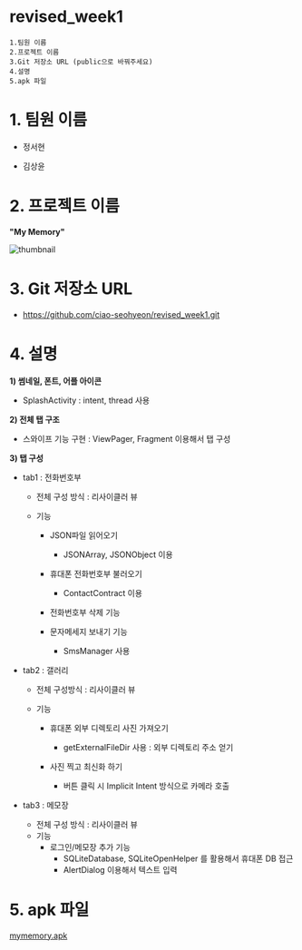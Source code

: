 # revised_week1


```
1.팀원 이름
2.프로젝트 이름
3.Git 저장소 URL (public으로 바꿔주세요)
4.설명
5.apk 파일
```



# 1. 팀원 이름

- 정서현

- 김상윤

  

# 2. 프로젝트 이름

**"My Memory"**

![thumbnail](C:\Users\tryot\Desktop\thumbnail.PNG)



# 3. Git 저장소 URL

- https://github.com/ciao-seohyeon/revised_week1.git

  

  

# 4. 설명

**1) 썸네일, 폰트, 어플 아이콘**

- SplashActivity : intent, thread 사용

**2) 전체 탭 구조**

- 스와이프 기능 구현 : ViewPager, Fragment 이용해서 탭 구성

**3) 탭 구성**

- tab1 : 전화번호부
  - 전체 구성 방식 : 리사이클러 뷰

  - 기능

    - JSON파일 읽어오기

        - JSONArray, JSONObject 이용

    - 휴대폰 전화번호부 불러오기 

        - ContactContract 이용

    - 전화번호부 삭제 기능

    - 문자메세지 보내기 기능

        - SmsManager 사용

        

- tab2 : 갤러리 

  - 전체 구성방식 : 리사이클러 뷰

  - 기능

      - 휴대폰 외부 디렉토리 사진 가져오기

          - getExternalFileDir 사용 : 외부 디렉토리 주소 얻기

      - 사진 찍고 최신화 하기

          - 버튼 클릭 시 Implicit Intent 방식으로 카메라 호출

            

- tab3 : 메모장
  - 전체 구성 방식 : 리사이클러 뷰
  - 기능
      - 로그인/메모장 추가 기능
          - SQLiteDatabase, SQLiteOpenHelper 를 활용해서 휴대폰 DB 접근
          - AlertDialog 이용해서 텍스트 입력



# 5. apk 파일

 [mymemory.apk](..\Downloads\mymemory.apk) 
